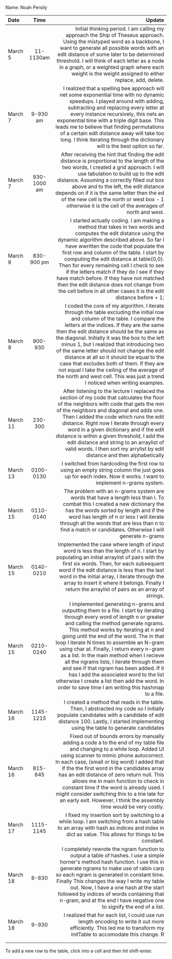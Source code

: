 Name: Noah Persily

| Date     |    Time     |                                                                                                                                                                                                                                                                                                                                                                                                                                                                                                                                                                                                                                                                                                                                                                                         Update |
|:---------|:-----------:|-----------------------------------------------------------------------------------------------------------------------------------------------------------------------------------------------------------------------------------------------------------------------------------------------------------------------------------------------------------------------------------------------------------------------------------------------------------------------------------------------------------------------------------------------------------------------------------------------------------------------------------------------------------------------------------------------------------------------------------------------------------------------------------------------:|
| March 5  |  11-1130am  |                                                                                                                                                                                                                                                                                                                                                                                                                    Initial thinking period. I am calling my approach the Ship of Theseus approach. Using the mistyped word as a backbone, I want to generate all possible words with an edit distance of some later to be determined threshold. I will think of each letter as a node in a graph, or a weighted graph where each weight is the weight assigned to either replace, add, delete. |
| March 7  |  9-930 am   |                                                                                                                                                                                                                                                                                                                                                    I realized that a spelling bee approach will net some exponential time with no dynamic speedups. I played around with adding, subtracting and replacing every letter at every instance recursively, this nets an exponential time with a triple digit base. This leads me to believe that finding permutations of a certain edit distance away will take too long. I think iterating through the dictionary will is the best option so far. |
| March 7  | 930-1000 am |                                                                                                                                                                                                                                                                                                                                                               After receiving the hint that finding the edit distance is proportional to the length of the two words, I created a grid approach. I will use tabulation to build up to the edit distance. Assuming a correctly filled out box above and to the left, the edit distance depends on if it is the same letter then the ed of the new cell is the north or west box - 1 otherwise it is the ceil of the averages of north and west. |
| March 9  | 830-900 pm  |                                                                                                                                                                                                                                       I started actually coding. I am making a method that takes in two words and computes the edit distance using the dynamic algorithm described above. So far I have wwritten the code that populate the first row and column of the table. I start by computing the edit distance at table(0,0). Then for every remaining cell I check to see if the letters match if they do I see if they have match before. If they have not matched then the edit distance does not change from the cell before in all other cases it is the edit distance before + 1; |
| March 9  |   900-930   |                                                                                                                                                                                                I coded the core of my algorithm. I iterate through the table excluding the initial row and column of the table. I compare the letters at the indices. If they are the same then the edit distance should be the same as the diagonal. Initially it was the box to the left minus 1, but I realized that introducing two of the same letter should not change the edit distance at all so it should be equal to the case that excludes both of them. If they are not equal I take the ceiling of the average of the north and west cell. This was just a trend I noticed when writing examples. |
| March 11 |   230-300   |                                                                                                                                                                                                                                                                                                 After listening to the lecture I replaced the section of my code that calculates the floor of the neighbors with code that gets the min of the neighbors and diagonal and adds one. Then I added the code which runs the edit distance. Right now I iterate through every word in a given dictionary and if the edit distance is within a given threshold, I add the edit distance and string to an arraylist of valid words. I then sort my arrylist by edit distance and then alphabetically |
| March 13 |  0100-0130  |                                                                                                                                                                                                                                                                                                                                                                                                                                                                                                                                                                                                                                    I switched from hardcoding the first row to using an empty string column the just goes up for each index. Now it works. I want to implement n-grams system. |
| March 15 |  0110-0140  |                                                                                                                                                                                                                                                                                                                                                                                                                                                                   The problem with an n-grams system are words that have a length less than l. To combat this I created a new dictionary the has the words sorted by length and if the word has length of n or less I will iterate through all the words that are less than n to find a match or candidates. Otherwise I will generate n-grams |
| March 15 |  0140-0210  |                                                                                                                                                                                                                                                                                                                                                                                                    Implemented the case where length of input word is less than the length of n. I start by populating an initial arraylist of pairs with the first six words. Then, for each subsequent word if the edit distance is less than the last word in the initial array, I iterate through the array to insert it where it belongs. Finally I return the arraylist of pairs as an array of strings. |
| March 15 |  0210-0240  |                                                                                                                                                 I implemented generating n-grams and outputting them to a file. I start by iterating through every word of length n or greater and calling the method generate ngrams. This method works by iterating at n and going until the end of the word. The in that loop I iterate N times to assemble an N-gram using char at. Finally, I return every n-gram as a list. In the main method when I recieve all the ngrams lists, I iterate through them and see if that ngram has been added. If it has I add the associated word to the list otherwise I create a list then add the word. In order to save time I am writing this hashmap to a file. |
| March 16 |  1145-1215  |                                                                                                                                                                                                                                                                                                                                                                                                                                                                                                                                                                         I created a method that reads in the table. Then, I abstracted my code so I initially populate candidates with a candidate of edit distance 100. Lastly, I started implementing using the table to generate candidates |
| March 16 |   815-845   |                                                                                                                                                                                                                                                                   Fixed out of bounds errors by manually adding a code a to the end of my table file and changing to a while loop. Added UI using scanner to mimic phone autocorrect. In each case, (small or big word) I added that if the the first word in the candidates array has an edit distance of zero return null. This allows me in main function to check in constant time if the word is already used. I might consider switching this to a trie late for an early exit. However, I think the assembly time would be very costly. |
| March 17 |  1115-1145  |                                                                                                                                                                                                                                                                                                                                                                                                                                                                                                                                                                                                   I fixed my insertion sort by switching to a while loop. I am switching from a hash table to an array with hash as indices and index in dict as value. This allows for things to be constant. |
| March 18 |    8-830    |                                                                                                                                                                                                                                                                                                                                                           I completely rewrote the ngram function to output a table of hashes. I use a simple horner's method hash function. I use this in generate ngrams to make use of rabin carp so each ngram is generated in constant time. Finally This changes the way I write my table out. Now, I have a one hash at the start followed by indices of words containing that n-gram, and at the end I have negative one to signify the end of a list. |
| March 18 |    9-930    |   I realized that for each list, I could use run length encoding to write it out more efficiently. This led me to transform my initTable to accomodate this change.                                                                                                                                                                                                                                                                                                                                                                                                                                                                                                                                                                                                                          R |
|          |             |                                                                                                                                                                                                                                                                                                                                                                                                                                                                                                                                                                                                                                                                                                                                                                                                |
|          |             |                                                                                                                                                                                                                                                                                                                                                                                                                                                                                                                                                                                                                                                                                                                                                                                                |


To add a new row to the table, click into a cell and then hit shift-enter.